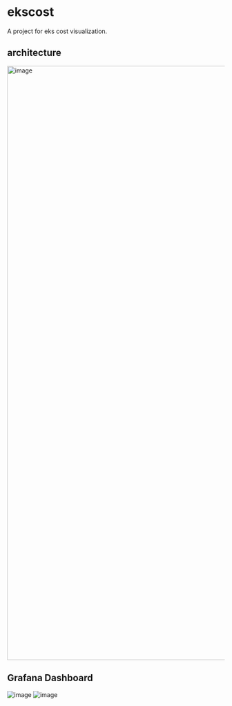 # ekscost
A project for eks cost visualization.
## architecture
<img width="1376" alt="image" src="https://user-images.githubusercontent.com/25606868/178099753-cbcbfe23-1948-4f7a-b861-678987c50c28.png">


## Grafana Dashboard
![image](https://user-images.githubusercontent.com/25606868/178099803-85ad2782-ca4c-4af4-b9e5-52ad6a7ec0f9.png)
![image](https://user-images.githubusercontent.com/25606868/178099806-97d58de9-1490-4ded-8f77-45b894bda6a3.png)
